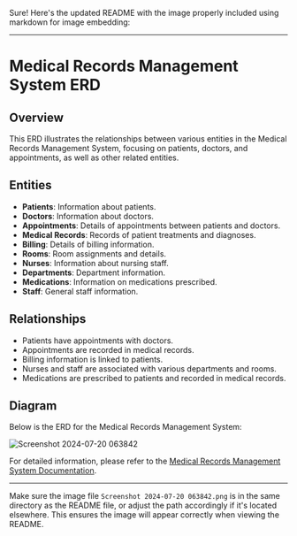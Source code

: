 Sure! Here's the updated README with the image properly included using markdown for image embedding:

---

# Medical Records Management System ERD

## Overview
This ERD illustrates the relationships between various entities in the Medical Records Management System, focusing on patients, doctors, and appointments, as well as other related entities.

## Entities
- **Patients**: Information about patients.
- **Doctors**: Information about doctors.
- **Appointments**: Details of appointments between patients and doctors.
- **Medical Records**: Records of patient treatments and diagnoses.
- **Billing**: Details of billing information.
- **Rooms**: Room assignments and details.
- **Nurses**: Information about nursing staff.
- **Departments**: Department information.
- **Medications**: Information on medications prescribed.
- **Staff**: General staff information.

## Relationships
- Patients have appointments with doctors.
- Appointments are recorded in medical records.
- Billing information is linked to patients.
- Nurses and staff are associated with various departments and rooms.
- Medications are prescribed to patients and recorded in medical records.

## Diagram
Below is the ERD for the Medical Records Management System:

![Screenshot 2024-07-20 063842](https://github.com/user-attachments/assets/7ceffebc-2d20-4a82-95a7-5ab85a335059)

For detailed information, please refer to the [Medical Records Management System Documentation](file-h0Tvqgj7bFabkCvqpVk0DWS6).

---

Make sure the image file `Screenshot 2024-07-20 063842.png` is in the same directory as the README file, or adjust the path accordingly if it's located elsewhere. This ensures the image will appear correctly when viewing the README.

